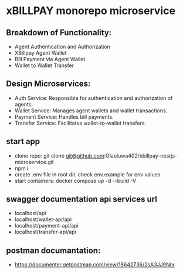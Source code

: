 # xBILLPAY monorepo microservice

## Breakdown of Functionality:

-   Agent Authentication and Authorization
-   XBillpay Agent Wallet
-   Bill Payment via Agent Wallet
-   Wallet to Wallet Transfer

## Design Microservices:

-   Auth Service: Responsible for authentication and authorization of agents.
-   Wallet Service: Manages agent wallets and wallet transactions.
-   Payment Service: Handles bill payments.
-   Transfer Service: Facilitates wallet-to-wallet transfers.

## start app

-   clone repo: git clone git@github.com:Olaoluwa402/xbillpay-nestjs-microservice.git
-   npm i
-   create .env file in root dir. check env.example for env values
-   start containers: docker compose up -d --build -V

## swagger documentation api services url

-   localhost/api
-   localhost/wallet-api/api
-   localhost/payment-api/api
-   localhost/transfer-api/api

## postman documantation:

-   https://documenter.getpostman.com/view/18642736/2sA3JJ9Nrx
